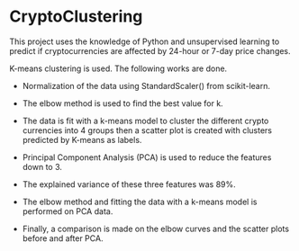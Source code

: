 # CryptoClustering

This project uses the knowledge of Python and unsupervised learning to predict if cryptocurrencies are affected by 24-hour or 7-day price changes.

K-means clustering is used. The following works are done.

*  Normalization of the data using StandardScaler() from scikit-learn.

*  The elbow method is used to find the best value for k.

*  The data  is fit with a k-means model to cluster the different crypto currencies into 4 groups then a scatter plot is created with clusters predicted by K-means as labels.

*  Principal Component Analysis (PCA) is used to reduce the features down to 3.

*  The explained variance of these three features was 89%.

*  The elbow method and fitting the data with a k-means model is performed on PCA data.

*  Finally, a comparison is made on the elbow curves and the scatter plots before and after PCA.
   
   
    
